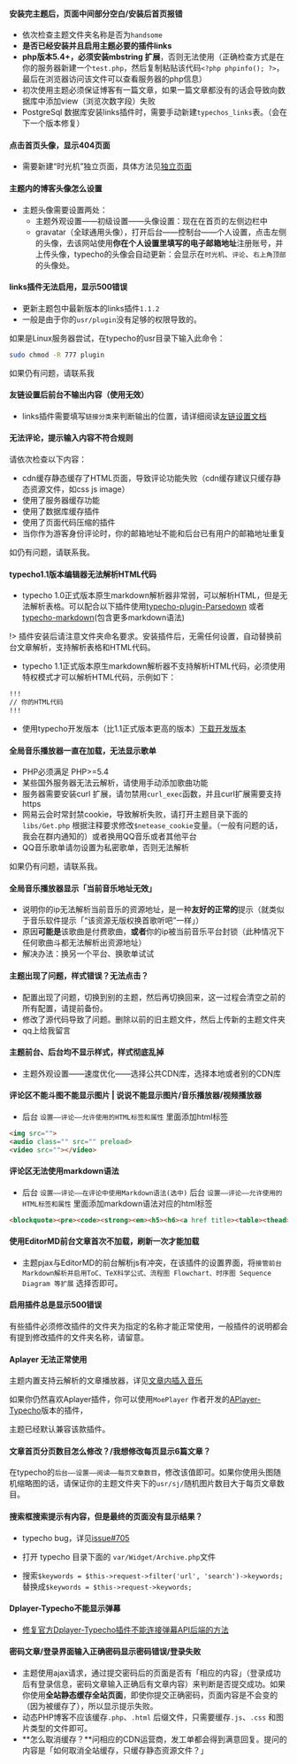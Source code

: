 #### 安装完主题后，页面中间部分空白/安装后首页报错

* 依次检查主题文件夹名称是否为`handsome`
* **是否已经安装并且启用主题必要的插件links**
* **php版本5.4+，必须安装mbstring 扩展**，否则无法使用（正确检查方式是在你的服务器新建一个`test.php`，然后复制粘贴该代码`<?php phpinfo(); ?>`，最后在浏览器访问该文件可以查看服务器的php信息）
* 初次使用主题必须保证博客有一篇文章，如果一篇文章都没有的话会导致向数据库中添加view（浏览次数字段）失败
* PostgreSql 数据库安装links插件时，需要手动新建`typechos_links`表。（会在下一个版本修复）

#### 点击首页头像，显示404页面

* 需要新建“时光机”独立页面，具体方法见[独立页面](/page?id=时光机)

#### 主题内的博客头像怎么设置

* 主题头像需要设置两处：
    * 主题外观设置——初级设置——头像设置：现在在首页的左侧边栏中
    * gravatar（全球通用头像），打开后台——控制台——个人设置，点击左侧的头像，去该网站使用**你在个人设置里填写的电子邮箱地址**注册账号，并上传头像，typecho的头像会自动更新：会显示在`时光机`、`评论`、`右上角顶部`的头像处。

#### links插件无法启用，显示500错误

* 更新主题包中最新版本的links插件`1.1.2`
* 一般是由于你的`usr/plugin`没有足够的权限导致的。

如果是Linux服务器尝试，在typecho的usr目录下输入此命令：

```bash
sudo chmod -R 777 plugin
```

如果仍有问题，请联系我

#### 友链设置后前台不输出内容（使用无效）

* links插件需要填写`链接分类`来判断输出的位置，请详细阅读[友链设置文档](./plugin)

#### 无法评论，提示输入内容不符合规则

请依次检查以下内容：

* cdn缓存静态缓存了HTML页面，导致评论功能失败（cdn缓存建议只缓存静态资源文件，如css js image）
* 使用了服务器缓存功能
* 使用了数据库缓存插件
* 使用了页面代码压缩的插件
* 当你作为游客身份评论时，你的邮箱地址不能和后台已有用户的邮箱地址重复

如仍有问题，请联系我。

#### typecho1.1版本编辑器无法解析HTML代码


* typecho 1.0正式版本原生markdown解析器非常弱，可以解析HTML，但是无法解析表格。可以配合以下插件使用[typecho-plugin-Parsedown](https://github.com/kokororin/typecho-plugin-Parsedown) 或者 [typecho-markdown](https://github.com/mrgeneralgoo/typecho-markdown)(包含更多markdown语法)

!> 插件安装后请注意文件夹命名要求。安装插件后，无需任何设置，自动替换前台文章解析，支持解析表格和HTML代码。

* typecho 1.1正式版本原生markdown解析器不支持解析HTML代码，必须使用特权模式才可以解析HTML代码，示例如下：

```html
!!!
// 你的HTML代码
!!!
```
* 使用typecho开发版本（比1.1正式版本更高的版本）[下载开发版本](http://typecho.org/download)



#### 全局音乐播放器一直在加载，无法显示歌单

* PHP必须满足 PHP>=5.4
* 某些国外服务器无法云解析，请使用手动添加歌曲功能
* 服务器需要安装curl 扩展，请勿禁用`curl_exec`函数，并且curl扩展需要支持https
* 网易云会时常封禁cookie，导致解析失败，请打开主题目录下面的`libs/Get.php` 根据注释要求修改`$netease_cookie`变量。（一般有问题的话，我会在群内通知的）或者换用QQ音乐或者其他平台
* QQ音乐歌单请勿设置为私密歌单，否则无法解析

如果仍有问题，请联系我。

#### 全局音乐播放器显示「当前音乐地址无效」

* 说明你的ip无法解析当前音乐的资源地址，是一种**友好的正常的**提示（就类似于音乐软件提示「“该资源无版权换首歌听吧”一样」）
* 原因**可能是**该歌曲是付费歌曲，**或者**你的ip被当前音乐平台封锁（此种情况下任何歌曲斗都无法解析出资源地址）
* 解决办法：换另一个平台、换歌单试试

#### 主题出现了问题，样式错误？无法点击？

* 配置出现了问题，切换到别的主题，然后再切换回来，这一过程会清空之前的所有配置，请提前备份。
* 修改了源代码导致了问题。删除以前的旧主题文件，然后上传新的主题文件夹
* qq上给我留言

#### 主题前台、后台均不显示样式，样式彻底乱掉

* 主题外观设置——速度优化——选择公共CDN库，选择本地或者别的CDN库


#### 评论区不能斗图不能显示图片 | 说说不能显示图片/音乐播放器/视频播放器

* 后台 `设置——评论——允许使用的HTML标签和属性` 里面添加html标签
```html
<img src="">
<audio class="" src="" preload>
<video src=""></video>
```

#### 评论区无法使用markdown语法

* 后台 `设置——评论——在评论中使用Markdown语法(选中)`
后台 `设置——评论——允许使用的HTML标签和属性` 里面添加markdown语法对应的html标签
```html
<blockquote><pre><code><strong><em><h5><h6><a href title><table><thead><tr><th><tbody><td>
```

#### 使用EditorMD前台文章首次不加载，刷新一次才能加载

* 主题pjax与EditorMD的前台解析js有冲突，在该插件的设置界面，将`接管前台Markdown解析并启用ToC、TeX科学公式、流程图 Flowchart、时序图 Sequence Diagram 等扩展`
选择否即可。


#### 启用插件总是显示500错误

有些插件必须修改插件的文件夹为指定的名称才能正常使用，一般插件的说明都会有提到修改插件的文件夹名称，请留意。

#### Aplayer 无法正常使用

主题内置支持云解析的文章播放器，详见[文章内插入音乐](https://handsome.ihewro.com/#/functions?id=%E6%96%87%E7%AB%A0%E5%86%85%E6%8F%92%E5%85%A5%E9%9F%B3%E4%B9%90)

如果你仍然喜欢Aplayer插件，你可以使用`MoePlayer` 作者开发的[APlayer-Typecho](https://github.com/MoePlayer/APlayer-Typecho)版本的插件，

主题已经默认兼容该款插件。

#### 文章首页分页数目怎么修改？/我想修改每页显示6篇文章？

在typecho的`后台——设置——阅读——每页文章数目`，修改该值即可。如果你使用头图随机缩略图的话，请保证你的主题文件夹下的`usr/sj/`随机图片数目大于每页文章数目。


#### 搜索框搜索提示有内容，但是最终的页面没有显示结果？

* typecho bug，详见[issue#705](https://github.com/typecho/typecho/issues/705)

* 打开 typecho 目录下面的 `var/Widget/Archive.php`文件

* 搜索`$keywords = $this->request->filter('url', 'search')->keywords;`
替换成`$keywords = $this->request->keywords;`

#### Dplayer-Typecho不能显示弹幕

* [修复官方Dplayer-Typecho插件不能连接弹幕API后端的方法](https://www.moerats.com/archives/856/#comments)

#### 密码文章/登录界面输入正确密码显示密码错误/登录失败

* 主题使用ajax请求，通过提交密码后的页面是否有「相应的内容」（登录成功后有登录信息，密码文章输入正确后有文章内容）来判断是否提交成功。如果你使用**全站静态缓存全站页面**，即使你提交正确密码，页面内容是不会变的（因为被缓存了），所以显示提示失败。
* 动态PHP博客不应该缓存`.php`、`.html` 后缀文件，只需要缓存`.js`、`.css` 和图片类型的文件即可。
* **怎么取消缓存？**问相应的CDN运营商，发工单都会得到满意回复。提问的内容是「如何取消全站缓存，只缓存静态资源文件？」



